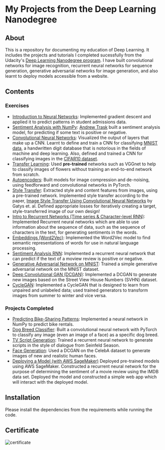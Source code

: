 # My Projects from the Deep Learning Nanodegree

## About
This is a repository for documenting my education of Deep Learning. It includes the projects and tutorials I completed sucessfully from the Udacity's [Deep Learning Nanodegree program](https://www.udacity.com/course/deep-learning-nanodegree--nd101). I have built convolutional networks for image recognition, recurrent neural networks for sequence generation, generative adversarial networks for image generation, and also learnt to deploy models accessible from a website.


## Contents

### Exercises
* [Introduction to Neural Networks](https://github.com/kshntn/DLND/blob/master/Analyzing%20Student%20Data/StudentAdmissions.ipynb): Implemented gradient descent and applied it to predict patterns in student admissions data.
* [Sentiment Analysis with NumPy](https://github.com/kshntn/DLND/blob/master/Sentiment%20Analysis/Sentiment_Classification_Projects.ipynb): [Andrew Trask](http://iamtrask.github.io/) built a sentiment analysis model, for predicting if some text is positive or negative.
* [Convolutional Neural Networks](https://github.com/kshntn/DLND/tree/master/Convolutional%20Neural%20Networks): Visualized the output of layers that make up a CNN. Learnt to define and train a CNN for classifying [MNIST data](https://en.wikipedia.org/wiki/MNIST_database), a handwritten digit database that is notorious in the fields of machine and deep learning. Also, defined and trained a CNN for classifying images in the [CIFAR10 dataset](https://www.cs.toronto.edu/~kriz/cifar.html).
* [Transfer Learning](https://github.com/kshntn/DLND/blob/master/Transfer%20Learning/Transfer_Learning_Exercise.ipynb): Used **pre-trained** networks such as VGGnet to help to classify images of flowers without training an end-to-end network from scratch.
* [Autoencoders](https://github.com/kshntn/DLND/tree/master/Convolutional%20Autoencoder): Built models for image compression and de-noising, using feedforward and convolutional networks in PyTorch.
* [Style Transfer](https://github.com/kshntn/DLND/blob/master/Style%20Transfer/Style_Transfer_Exercise.ipynb): Extracted style and content features from images, using a pre-trained network. Implemented style transfer according to the paper, [Image Style Transfer Using Convolutional Neural Networks](https://www.cv-foundation.org/openaccess/content_cvpr_2016/papers/Gatys_Image_Style_Transfer_CVPR_2016_paper.pdf) by Gatys et. al. Defined appropriate losses for iteratively creating a target, style-transferred image of our own design!
* [Intro to Recurrent Networks (Time series & Character-level RNN)](https://github.com/kshntn/DLND/tree/master/RNN): Implemented Recurrent neural networks which are able to use information about the sequence of data, such as the sequence of characters in the text, for generating sentiments in the words.
* [Embeddings (Word2Vec)](https://github.com/kshntn/DLND/tree/master/Embedding%20and%20Word2Vec): Implemented the Word2Vec model to find semantic representations of words for use in natural language processing.
* [Sentiment Analysis RNN](https://github.com/kshntn/DLND/blob/master/RNN/Sentiment%20Prediction/Sentiment_RNN_Exercise.ipynb): Implemented a recurrent neural network that can predict if the text of a moview review is positive or negative.
* [Generative Adversarial Network on MNIST](https://github.com/kshntn/DLND/blob/master/GANs/MNIST%20GAN/MNIST_GAN_Exercise.ipynb): Trained a simple generative adversarial network on the MNIST dataset.
* [Deep Convolutional GAN (DCGAN)](https://github.com/kshntn/DLND/blob/master/GANs/DCGAN/DCGAN_Exercise.ipynb): Implemented a DCGAN to generate new images based on the Street View House Numbers (SVHN) dataset.
* [CycleGAN](https://github.com/kshntn/DLND/blob/master/GANs/CycleGAN/CycleGAN_Exercise.ipynb): Implemented a CycleGAN that is designed to learn from unpaired and unlabeled data; used trained generators to transform images from summer to winter and vice versa.



### Projects Completed

* [Predicting Bike-Sharing Patterns](https://github.com/kshntn/DLND/tree/master/Project%20-1/first_neural_network-265150): Implemented a neural network in NumPy to predict bike rentals.
* [Dog Breed Classifier](https://github.com/kshntn/DLND/tree/master/Project%20-2): Built a convolutional neural network with PyTorch to classify any image (even an image of a face) as a specific dog breed.
* [TV Script Generation](https://github.com/kshntn/DLND/tree/master/Project-3): Trained a recurrent neural network to generate scripts in the style of dialogue from Seinfeld Season.
* [Face Generation](https://github.com/kshntn/DLND/tree/master/Project-4): Used a DCGAN on the CelebA dataset to generate images of new and realistic human faces.
* [Deploying a Model (with AWS SageMaker)](https://github.com/kshntn/DLND/tree/master/Project-5) Deployed pre-trained models using AWS SageMaker. Constructed a recurrent neural network for the purpose of determining the sentiment of a movie review using the IMDB data set. Deployed the model and constructed a simple web app which will interact with the deployed model.

## Installation

Please install the dependencies from the requirements while running the code.


## Certificate
![certificate](https://user-images.githubusercontent.com/23194592/66146964-1bb09a00-e60e-11e9-9ddb-7ae6d94e85a2.png)

